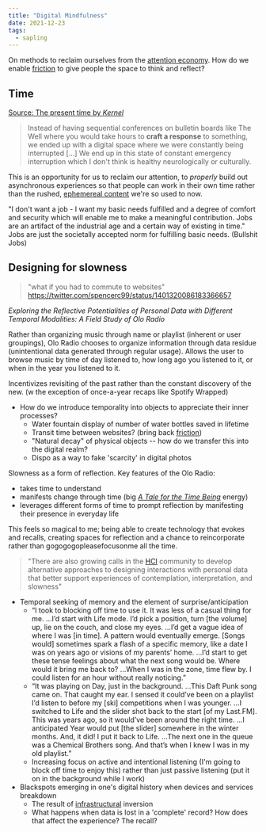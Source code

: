 ```yaml
---
title: "Digital Mindfulness"
date: 2021-12-23
tags:
  - sapling
---
```


On methods to reclaim ourselves from the [attention economy](thoughts/attention%20economy.md). How do we enable [friction](thoughts/friction.md) to give people the space to think and reflect?

## Time

[Source: The present time by _Kernel_](https://kernel.community/en/learn/module-3/time)

> Instead of having sequential conferences on bulletin boards like The Well where you would take hours to **craft a response** to something, we ended up with a digital space where we were constantly being interrupted [...] We end up in this state of constant emergency interruption which I don't think is healthy neurologically or culturally.

This is an opportunity for us to reclaim our attention, to _properly_ build out asynchronous experiences so that people can work in their own time rather than the rushed, [ephemereal content](thoughts/ephemereal%20content.md) we're so used to now.

"I don't want a job - I want my basic needs fulfilled and a degree of comfort and security which will enable me to make a meaningful contribution. Jobs are an artifact of the industrial age and a certain way of existing in time." Jobs are just the societally accepted norm for fulfilling basic needs. (Bullshit Jobs)

## Designing for slowness

> "what if you had to commute to websites"
> https://twitter.com/spencerc99/status/1401320086183366657

_Exploring the Reflective Potentialities of Personal Data with Different Temporal Modalities: A Field Study of Olo Radio_

Rather than organizing music through name or playlist (inherent or user groupings), Olo Radio chooses to organize information through data residue (unintentional data generated through regular usage). Allows the user to browse music by time of day listened to, how long ago you listened to it, or when in the year you listened to it.

Incentivizes revisiting of the past rather than the constant discovery of the new. (w the exception of once-a-year recaps like Spotify Wrapped)

- How do we introduce temporality into objects to appreciate their inner processes?
  - Water fountain display of number of water bottles saved in lifetime
  - Transit time between websites? (bring back [friction](thoughts/friction.md))
  - "Natural decay" of physical objects -- how do we transfer this into the digital realm?
  - Dispo as a way to fake 'scarcity' in digital photos

Slowness as a form of reflection. Key features of the Olo Radio:

- takes time to understand
- manifests change through time (big [_A Tale for the Time Being_](thoughts/A%20Tale%20for%20the%20Time%20Being.md) energy)
- leverages different forms of time to prompt reflection by manifesting their presence in everyday life

This feels so magical to me; being able to create technology that evokes and recalls, creating spaces for reflection and a chance to reincorporate rather than gogogogopleasefocusonme all the time.

> "There are also growing calls in the [HCI](thoughts/human%20computer%20interaction.md) community to develop alternative approaches to designing interactions with personal data that better support experiences of contemplation, interpretation, and slowness"

- Temporal seeking of memory and the element of surprise/anticipation
  - “I took to blocking off time to use it. It was less of a casual thing for me. …I’d start with Life mode. I’d pick a position, turn [the volume] up, lie on the couch, and close my eyes. …I’d get a vague idea of where I was [in time]. A pattern would eventually emerge. [Songs would] sometimes spark a flash of a specific memory, like a date I was on years ago or visions of my parents’ home. …I’d start to get these tense feelings about what the next song would be. Where would it bring me back to? …When I was in the zone, time flew by. I could listen for an hour without really noticing.”
  - “It was playing on Day, just in the background. …This Daft Punk song came on. That caught my ear. I sensed it could’ve been on a playlist I’d listen to before my [ski] competitions when I was younger. …I switched to Life and the slider shot back to the start [of my Last.FM]. This was years ago, so it would’ve been around the right time. …I anticipated Year would put [the slider] somewhere in the winter months. And, it did! I put it back to Life. …The next one in the queue was a Chemical Brothers song. And that’s when I knew I was in my old playlist.”
  - Increasing focus on active and intentional listening (I'm going to block off time to enjoy this) rather than just passive listening (put it on in the background while I work)
- Blackspots emerging in one's digital history when devices and services breakdown
  - The result of [infrastructural](thoughts/infrastructure.md) inversion
  - What happens when data is lost in a 'complete' record? How does that affect the experience? The recall?
